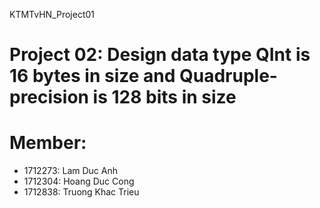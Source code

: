 KTMTvHN_Project01
# Project 02: Design data type QInt is 16 bytes in size and Quadruple-precision is 128 bits in size
# Member:
- 1712273: Lam Duc Anh
- 1712304: Hoang Duc Cong
- 1712838: Truong Khac Trieu
